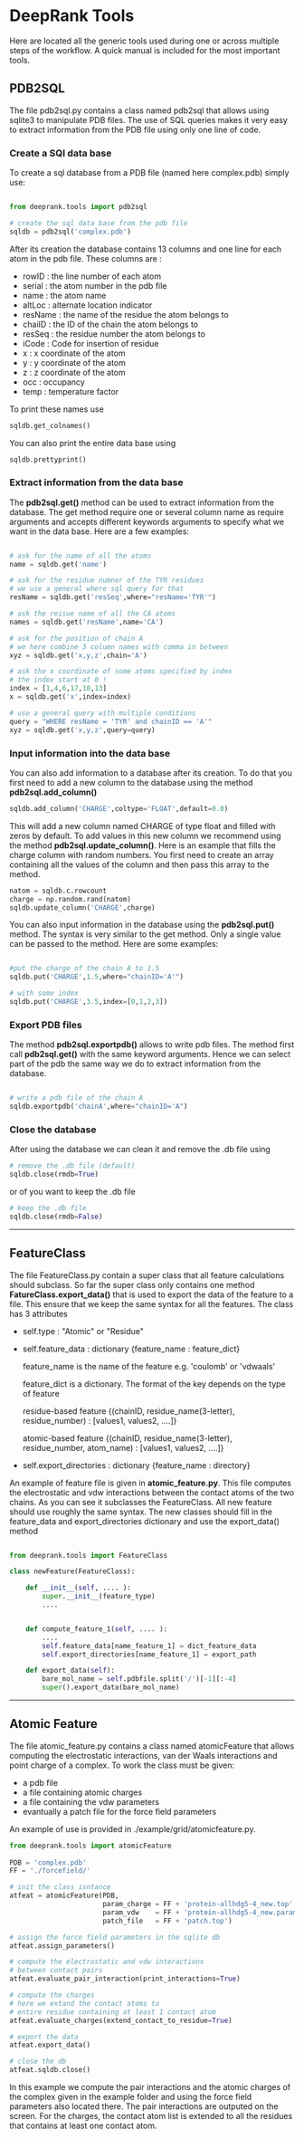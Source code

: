 # DeepRank Tools

Here are located all the generic tools used during one or across multiple steps of the workflow. A quick manual is included for the most important tools.

## PDB2SQL

The file pdb2sql.py contains a class named pdb2sql that allows using sqlite3 to manipulate PDB files. The use of SQL queries makes it very easy to extract information from the PDB file using only one line of code. 

### Create a SQl data base

To create a sql database from a PDB file (named here complex.pdb) simply use:

```python

from deeprank.tools import pdb2sql

# create the sql data base from the pdb file
sqldb = pdb2sql('complex.pdb')
```

After its creation the database contains 13 columns and one line for each atom in the pdb file. These columns are :

  * rowID   : the line number of each atom
  * serial  : the atom number in the pdb file
  * name    : the atom name
  * altLoc  : alternate location indicator
  * resName : the name of the residue the atom belongs to
  * chaiID  : the ID of the chain the atom belongs to
  * resSeq  : the residue number the atom belongs to
  * iCode   : Code for insertion of residue 
  * x       : x coordinate of the atom
  * y       : y coordinate of the atom
  * z       : z coordinate of the atom
  * occ     : occupancy 
  * temp    : temperature factor


To print these names use

```python
sqldb.get_colnames()
```

You can also print the entire data base using

```python
sqldb.prettyprint()
```

### Extract information from the data base

The **pdb2sql.get()** method can be used to extract information from the database. The get method require one or several column name as require arguments and accepts different keywords arguments to specify what we want in the data base. Here are a few examples:

``` python

# ask for the name of all the atoms
name = sqldb.get('name')

# ask for the residue numner of the TYR residues
# we use a general where sql query for that
resName = sqldb.get('resSeq',where="resName='TYR'")

# ask the reisue name of all the CA atoms
names = sqldb.get('resName',name='CA')

# ask for the position of chain A
# we here combine 3 column names with comma in between
xyz = sqldb.get('x,y,z',chain='A')

# ask the x coordinate of some atoms specified by index
# the index start at 0 !
index = [1,4,6,17,18,13]
x = sqldb.get('x',index=index)

# use a general query with multiple conditions
query = "WHERE resName = 'TYR' and chainID == 'A'"
xyz = sqldb.get('x,y,z',query=query)


```
### Input information into the data base


You can also add information to a database after its creation. To do that you first need to add a new column to the database using the method **pdb2sql.add_column()**

```python
sqldb.add_column('CHARGE',coltype='FLOAT',default=0.0)
```

This will add a new column named CHARGE of type float and filled with zeros by default. To add values in this new column we recommend using the method **pdb2sql.update_column()**. Here is an example that fills the charge column with random numbers. You first need to create an array containing all the values of the column and then pass this array to the method.

```python
natom = sqldb.c.rowcount
charge = np.random.rand(natom)
sqldb.update_column('CHARGE',charge)
```

You can also input information in the database using the **pdb2sql.put()** method. The syntax is very similar to the get method. Only a single value can be passed to the method. Here are some examples:

```python

#put the charge of the chain A to 1.5
sqldb.put('CHARGE',1.5,where="chainID='A'")

# with some index
sqldb.put('CHARGE',3.5,index=[0,1,2,3])

```

### Export PDB files

The method **pdb2sql.exportpdb()** allows to write pdb files. The method first call **pdb2sql.get()** with the same keyword arguments. Hence we can select part of the pdb the same way we do to extract information from the database.

```python

# write a pdb file of the chain A
sqldb.exportpdb('chainA',where="chainID='A")

```

### Close the database

After using the database we can clean it and remove the .db file using

```python
# remove the .db file (default)
sqldb.close(rmdb=True)
```

or of you want to keep the .db file

```python
# keep the .db file
sqldb.close(rmdb=False)
```

---

## FeatureClass

The file FeatureClass.py contain a super class that all feature calculations should subclass. So far the super class only contains one method **FatureClass.export_data()** that is used to export the data of the feature to a file. This ensure that we keep the same syntax for all the features. The class has 3 attributes 


  * self.type         : "Atomic" or "Residue"
  * self.feature_data : dictionary {feature_name : feature_dict}

    feature_name is the name of the feature e.g. 'coulomb' or 'vdwaals'
    
    feature_dict is a dictionary. The format of the key depends on the type of feature
    
    residue-based feature
    {(chainID, residue_name(3-letter), residue_number) : [values1, values2, ....]}
    
    atomic-based feature
    {(chainID, residue_name(3-letter), residue_number, atom_name) : [values1, values2, ....]}

  * self.export_directories : dictionary {feature_name : directory}

An example of feature file is given in **atomic_feature.py**. This file computes the electrostatic and vdw interactions between the contact atoms of the two chains. As you can see it subclasses the FeatureClass. All new feature should use roughly the same syntax. The new classes should fill in the feature_data and export_directories dictionary and use the export_data() method

```python

from deeprank.tools import FeatureClass

class newFeature(FeatureClass):

	def __init__(self, .... ):
		super.__init__(feature_type)
		....


	def compute_feature_1(self, .... ):
		....
		self.feature_data[name_feature_1] = dict_feature_data
		self.export_directories[name_feature_1] = export_path

	def export_data(self):
		bare_mol_name = self.pdbfile.split('/')[-1][:-4]
		super().export_data(bare_mol_name)

```

---

## Atomic Feature

The file atomic_feature.py contains a class named atomicFeature that allows computing the electrostatic interactions, van der Waals interactions and point charge of a complex. To work the class must be given:

  * a pdb file
  * a file containing atomic charges
  * a file containing the vdw parameters
  * evantually a patch file for the force field parameters

An example of use is provided in ./example/grid/atomicfeature.py. 

```python 
from deeprank.tools import atomicFeature
  
PDB = 'complex.pdb'
FF = './forcefield/'

# init the class isntance
atfeat = atomicFeature(PDB,
                       param_charge = FF + 'protein-allhdg5-4_new.top',
                       param_vdw    = FF + 'protein-allhdg5-4_new.param',
                       patch_file   = FF + 'patch.top')

# assign the force field parameters in the sqlite db
atfeat.assign_parameters()

# compute the electrostatic and vdw interactions
# between contact pairs
atfeat.evaluate_pair_interaction(print_interactions=True)

# compute the charges
# here we extand the contact atoms to
# entire residue containing at least 1 contact atom
atfeat.evaluate_charges(extend_contact_to_residue=True)

# export the data
atfeat.export_data()

# close the db
atfeat.sqldb.close()
```


In this example we compute the pair interactions and the atomic charges of the complex given in the example folder and using the force field parameters also located there. The pair interactions are outputed on the screen. For the charges, the contact atom list is extended to all the residues that contains at least one contact atom. 
